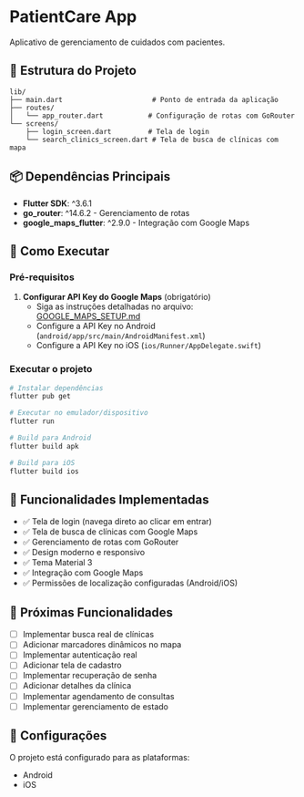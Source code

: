 # PatientCare App

Aplicativo de gerenciamento de cuidados com pacientes.

## 🚀 Estrutura do Projeto

```
lib/
├── main.dart                      # Ponto de entrada da aplicação
├── routes/
│   └── app_router.dart           # Configuração de rotas com GoRouter
└── screens/
    ├── login_screen.dart         # Tela de login
    └── search_clinics_screen.dart # Tela de busca de clínicas com mapa
```

## 📦 Dependências Principais

- **Flutter SDK**: ^3.6.1
- **go_router**: ^14.6.2 - Gerenciamento de rotas
- **google_maps_flutter**: ^2.9.0 - Integração com Google Maps

## 🏃 Como Executar

### Pré-requisitos

1. **Configurar API Key do Google Maps** (obrigatório)
   - Siga as instruções detalhadas no arquivo: [GOOGLE_MAPS_SETUP.md](GOOGLE_MAPS_SETUP.md)
   - Configure a API Key no Android (`android/app/src/main/AndroidManifest.xml`)
   - Configure a API Key no iOS (`ios/Runner/AppDelegate.swift`)

### Executar o projeto

```bash
# Instalar dependências
flutter pub get

# Executar no emulador/dispositivo
flutter run

# Build para Android
flutter build apk

# Build para iOS
flutter build ios
```

## 🎨 Funcionalidades Implementadas

- ✅ Tela de login (navega direto ao clicar em entrar)
- ✅ Tela de busca de clínicas com Google Maps
- ✅ Gerenciamento de rotas com GoRouter
- ✅ Design moderno e responsivo
- ✅ Tema Material 3
- ✅ Integração com Google Maps
- ✅ Permissões de localização configuradas (Android/iOS)

## 📝 Próximas Funcionalidades

- [ ] Implementar busca real de clínicas
- [ ] Adicionar marcadores dinâmicos no mapa
- [ ] Implementar autenticação real
- [ ] Adicionar tela de cadastro
- [ ] Implementar recuperação de senha
- [ ] Adicionar detalhes da clínica
- [ ] Implementar agendamento de consultas
- [ ] Implementar gerenciamento de estado

## 🔧 Configurações

O projeto está configurado para as plataformas:
- Android
- iOS
